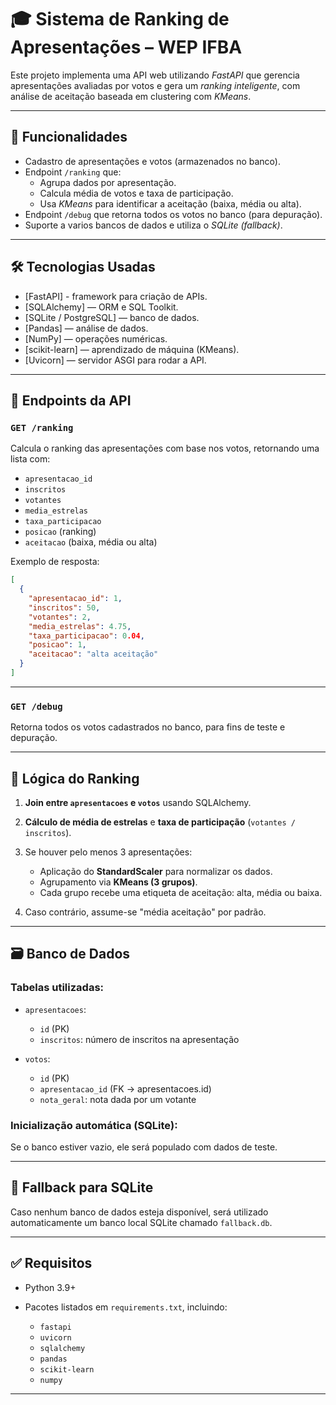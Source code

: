 # 🎓 Sistema de Ranking de Apresentações – WEP IFBA

Este projeto implementa uma API web utilizando *FastAPI* que gerencia apresentações avaliadas por votos e gera um *ranking inteligente*, com análise de aceitação baseada em clustering com *KMeans*.

---

## 🚀 Funcionalidades

- Cadastro de apresentações e votos (armazenados no banco).
- Endpoint `/ranking` que:
  - Agrupa dados por apresentação.
  - Calcula média de votos e taxa de participação.
  - Usa *KMeans* para identificar a aceitação (baixa, média ou alta).
- Endpoint `/debug` que retorna todos os votos no banco (para depuração).
- Suporte a varios bancos de dados e utiliza o  *SQLite (fallback)*.

---

## 🛠️ Tecnologias Usadas

- [FastAPI] - framework para criação de APIs.
- [SQLAlchemy] — ORM e SQL Toolkit.
- [SQLite / PostgreSQL] — banco de dados.
- [Pandas] — análise de dados.
- [NumPy] — operações numéricas.
- [scikit-learn] — aprendizado de máquina (KMeans).
- [Uvicorn] — servidor ASGI para rodar a API.

---

## 📄 Endpoints da API

### `GET /ranking`

Calcula o ranking das apresentações com base nos votos, retornando uma lista com:

* `apresentacao_id`
* `inscritos`
* `votantes`
* `media_estrelas`
* `taxa_participacao`
* `posicao` (ranking)
* `aceitacao` (baixa, média ou alta)

Exemplo de resposta:

```json
[
  {
    "apresentacao_id": 1,
    "inscritos": 50,
    "votantes": 2,
    "media_estrelas": 4.75,
    "taxa_participacao": 0.04,
    "posicao": 1,
    "aceitacao": "alta aceitação"
  }
]
```

---

### `GET /debug`

Retorna todos os votos cadastrados no banco, para fins de teste e depuração.

---

## 🧠 Lógica do Ranking

1. **Join entre `apresentacoes` e `votos`** usando SQLAlchemy.
2. **Cálculo de média de estrelas** e **taxa de participação** (`votantes / inscritos`).
3. Se houver pelo menos 3 apresentações:

   * Aplicação do **StandardScaler** para normalizar os dados.
   * Agrupamento via **KMeans (3 grupos)**.
   * Cada grupo recebe uma etiqueta de aceitação: alta, média ou baixa.
4. Caso contrário, assume-se "média aceitação" por padrão.

---

## 🗃️ Banco de Dados

### Tabelas utilizadas:

* `apresentacoes`:

  * `id` (PK)
  * `inscritos`: número de inscritos na apresentação

* `votos`:

  * `id` (PK)
  * `apresentacao_id` (FK → apresentacoes.id)
  * `nota_geral`: nota dada por um votante

### Inicialização automática (SQLite):

Se o banco estiver vazio, ele será populado com dados de teste.

---

## 🔄 Fallback para SQLite

Caso nenhum banco de dados esteja disponível, será utilizado automaticamente um banco local SQLite chamado `fallback.db`.

---

## ✅ Requisitos

* Python 3.9+
* Pacotes listados em `requirements.txt`, incluindo:

  * `fastapi`
  * `uvicorn`
  * `sqlalchemy`
  * `pandas`
  * `scikit-learn`
  * `numpy`

---

